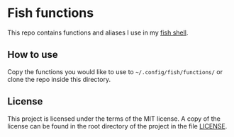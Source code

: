 # Fish functions

This repo contains functions and aliases I use in my [fish shell](https://fishshell.com/).

## How to use
Copy the functions you would like to use to `~/.config/fish/functions/` or clone the repo 
inside this directory.

## License
This project is licensed under the terms of the MIT license.
A copy of the license can be found in the root directory of
the project in the file [LICENSE](./LICENSE).
